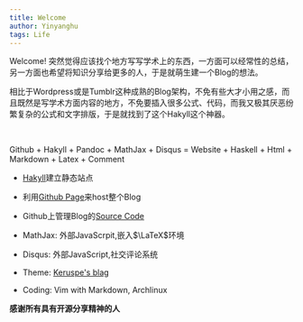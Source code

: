 ```yaml
---
title: Welcome
author: Yinyanghu 
tags: Life
---
```


Welcome! 突然觉得应该找个地方写写学术上的东西，一方面可以经常性的总结，另一方面也希望将知识分享给更多的人，于是就萌生建一个Blog的想法。

相比于Wordpress或是Tumblr这种成熟的Blog架构，不免有些大才小用之感，而且既然是写学术方面内容的地方，不免要插入很多公式、代码，而我又极其厌恶纷繁复杂的公式和文字排版，于是就找到了这个Hakyll这个神器。

<br>

Github + Hakyll + Pandoc + MathJax + Disqus = Website + Haskell + Html + Markdown + Latex + Comment

* [Hakyll](http://jaspervdj.be/hakyll/)建立静态站点

* 利用[Github Page](https://pages.github.com/)来host整个Blog

* Github上管理Blog的[Source Code](https://github.com/yinyanghu/blog)

* MathJax: 外部JavaScrpit,嵌入$\LaTeX$环境

* Disqus: 外部JavaScript,社交评论系统

* Theme: [Keruspe's blag](http://www.imagination-land.org)

* Coding: Vim with Markdown, Archlinux

**感谢所有具有开源分享精神的人**
